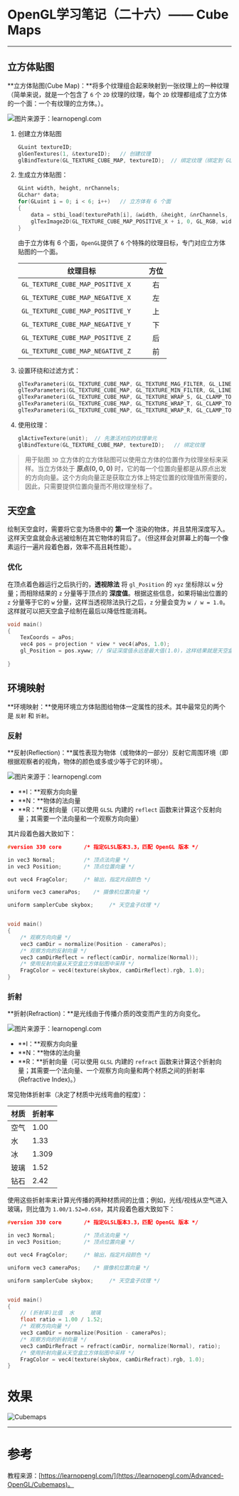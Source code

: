 # OpenGL学习笔记（二十六）—— Cube Maps

---


## 立方体贴图
**立方体贴图(Cube Map)：**将多个纹理组合起来映射到一张纹理上的一种纹理（简单来说，就是一个包含了 `6` 个 `2D` 纹理的纹理，每个 `2D` 纹理都组成了立方体的一个面：一个有纹理的立方体。）。

![图片来源于：learnopengl.com](CubemapsSkybox.png)

1. 创建立方体贴图

	``` C
	GLuint textureID;
	glGenTextures(1, &textureID);	// 创建纹理
	glBindTexture(GL_TEXTURE_CUBE_MAP, textureID);	// 绑定纹理（绑定到 GL_TEXTURE_CUBE_MAP）
	```
2. 生成立方体贴图：

	``` C
	GLint width, height, nrChannels;
	GLchar* data;  
	for(GLuint i = 0; i < 6; i++)	// 立方体有 6 个面
	{
	    data = stbi_load(texturePath[i], &width, &height, &nrChannels, 0);	// 加载纹理图像
	    glTexImage2D(GL_TEXTURE_CUBE_MAP_POSITIVE_X + i, 0, GL_RGB, width, height, 0, GL_RGB, GL_UNSIGNED_BYTE, data);	// 生成纹理
	}
	```
	由于立方体有 6 个面，`OpenGL`提供了 `6` 个特殊的纹理目标，专门对应立方体贴图的一个面。
	
	| 纹理目标 | 方位 |
	| :--------: | :--------: |
	| `GL_TEXTURE_CUBE_MAP_POSITIVE_X	` | 右 |
	| `GL_TEXTURE_CUBE_MAP_NEGATIVE_X	` | 左 |
	| `GL_TEXTURE_CUBE_MAP_POSITIVE_Y	` | 上 |
	| `GL_TEXTURE_CUBE_MAP_NEGATIVE_Y	` | 下 |
	| `GL_TEXTURE_CUBE_MAP_POSITIVE_Z	` | 后 |
	| `GL_TEXTURE_CUBE_MAP_NEGATIVE_Z	` | 前 |
3. 设置环绕和过滤方式：

	``` C
	glTexParameteri(GL_TEXTURE_CUBE_MAP, GL_TEXTURE_MAG_FILTER, GL_LINEAR);
	glTexParameteri(GL_TEXTURE_CUBE_MAP, GL_TEXTURE_MIN_FILTER, GL_LINEAR);
	glTexParameteri(GL_TEXTURE_CUBE_MAP, GL_TEXTURE_WRAP_S, GL_CLAMP_TO_EDGE);
	glTexParameteri(GL_TEXTURE_CUBE_MAP, GL_TEXTURE_WRAP_T, GL_CLAMP_TO_EDGE);
	glTexParameteri(GL_TEXTURE_CUBE_MAP, GL_TEXTURE_WRAP_R, GL_CLAMP_TO_EDGE);
	```
4. 使用纹理：

	``` C
	glActiveTexture(unit);	// 先激活对应的纹理单元
   glBindTexture(GL_TEXTURE_CUBE_MAP, textureID);	// 绑定纹理
	```

> 用于贴图 `3D` 立方体的立方体贴图可以使用立方体的位置作为纹理坐标来采样。当立方体处于 **原点(0, 0, 0)** 时，它的每一个位置向量都是从原点出发的方向向量。这个方向向量正是获取立方体上特定位置的纹理值所需要的，因此，只需要提供位置向量而不用纹理坐标了。
	
	
## 天空盒
绘制天空盒时，需要将它变为场景中的 **第一个** 渲染的物体，并且禁用深度写入。这样天空盒就会永远被绘制在其它物体的背后了。（但这样会对屏幕上的每一个像素运行一遍片段着色器，效率不高且耗性能）。

### 优化
在顶点着色器运行之后执行的，**透视除法** 将 `gl_Position` 的 `xyz` 坐标除以 `w` 分量；而相除结果的 `z` 分量等于顶点的 **深度值**。根据这些信息，如果将输出位置的 `z` 分量等于它的 `w` 分量，这样当透视除法执行之后，`z` 分量会变为 `w / w = 1.0`。这样就可以把天空盒子绘制在最后以降低性能消耗。

``` C
void main()
{
    TexCoords = aPos;
    vec4 pos = projection * view * vec4(aPos, 1.0);
    gl_Position = pos.xyww;	// 保证深度值永远是最大值(1.0)，这样结果就是天空盒只会在没有可见物体的地方渲染了（只有这样才能通过深度测试(此时需要将深度测试函数改为：GL_LEQUAL)，其它所有的东西都在天空盒前面）
    
}
```


## 环境映射
**环境映射：**使用环境立方体贴图给物体一定属性的技术。其中最常见的两个是 `反射` 和 `折射`。

### 反射
**反射(Reflection)：**属性表现为物体（或物体的一部分）反射它周围环境（即根据观察者的视角，物体的颜色或多或少等于它的环境）。

![图片来源于：learnopengl.com](CubemapsReflection_theory.png)

- **I：**观察方向向量
- **N：**物体的法向量
- **R：**反射向量（可以使用 `GLSL` 内建的 `reflect` 函数来计算这个反射向量；其需要一个法向量和一个观察方向向量）

其片段着色器大致如下：

``` C
#version 330 core       /* 指定GLSL版本3.3，匹配 OpenGL 版本 */

in vec3 Normal;         /* 顶点法向量 */
in vec3 Position;       /* 顶点位置向量 */

out vec4 FragColor;     /* 输出，指定片段颜色 */

uniform vec3 cameraPos;    /* 摄像机位置向量 */

uniform samplerCube skybox;     /* 天空盒子纹理 */


void main()
{
    /* 观察方向向量 */
    vec3 camDir = normalize(Position - cameraPos);
    /* 观察方向的反射向量 */
    vec3 camDirReflect = reflect(camDir, normalize(Normal));
    /* 使用反射向量从天空盒立方体贴图中采样 */
    FragColor = vec4(texture(skybox, camDirReflect).rgb, 1.0);
}
```

### 折射
**折射(Refraction)：**是光线由于传播介质的改变而产生的方向变化。

![图片来源于：learnopengl.com](CubemapsRefraction_theory.png)

- **I：**观察方向向量
- **N：**物体的法向量
- **R：**折射向量（可以使用 `GLSL` 内建的 `refract` 函数来计算这个折射向量；其需要一个法向量、一个观察方向向量和两个材质之间的折射率(Refractive Index)。）

常见物体折射率（决定了材质中光线弯曲的程度）：

| 材质 | 折射率 |
| -------- | -------- |
| 空气 | 1.00 |
| 水 | 1.33 |
| 冰 | 1.309 |
| 玻璃 | 1.52 |
| 钻石 | 2.42 |

使用这些折射率来计算光传播的两种材质间的比值；例如，光线/视线从空气进入玻璃，则比值为 `1.00/1.52=0.658`，其片段着色器大致如下：

``` C
#version 330 core       /* 指定GLSL版本3.3，匹配 OpenGL 版本 */

in vec3 Normal;         /* 顶点法向量 */
in vec3 Position;       /* 顶点位置向量 */

out vec4 FragColor;     /* 输出，指定片段颜色 */

uniform vec3 cameraPos;    /* 摄像机位置向量 */

uniform samplerCube skybox;     /* 天空盒子纹理 */


void main()
{
    // (折射率)比值  水     玻璃
    float ratio = 1.00 / 1.52;
    /* 观察方向向量 */
    vec3 camDir = normalize(Position - cameraPos);
    /* 观察方向的折射向量 */
    vec3 camDirRefract = refract(camDir, normalize(Normal), ratio);
    /* 使用折射向量从天空盒立方体贴图中采样 */
    FragColor = vec4(texture(skybox, camDirRefract).rgb, 1.0);
}
```

# 效果
![Cubemaps](Cubemaps.png)


---


# 参考
教程来源：[https://learnopengl.com/](https://learnopengl.com/Advanced-OpenGL/Cubemaps)。